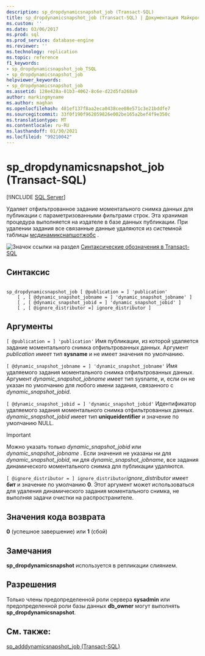 ```yaml
---
description: sp_dropdynamicsnapshot_job (Transact-SQL)
title: sp_dropdynamicsnapshot_job (Transact-SQL) | Документация Майкрософт
ms.custom: ''
ms.date: 03/06/2017
ms.prod: sql
ms.prod_service: database-engine
ms.reviewer: ''
ms.technology: replication
ms.topic: reference
f1_keywords:
- sp_dropdynamicsnapshot_job_TSQL
- sp_dropdynamicsnapshot_job
helpviewer_keywords:
- sp_dropdynamicsnapshot_job
ms.assetid: 128e428a-01b3-4062-8c6e-d22d5fa268a9
author: markingmyname
ms.author: maghan
ms.openlocfilehash: 481ef137f8aa2eca0438cee08e571c3e21bddfe7
ms.sourcegitcommit: 33f0f190f962059826e002be165a2bef4f9e350c
ms.translationtype: MT
ms.contentlocale: ru-RU
ms.lasthandoff: 01/30/2021
ms.locfileid: "99210042"
---
```

# <a name="sp_dropdynamicsnapshot_job-transact-sql"></a>sp_dropdynamicsnapshot_job (Transact-SQL)
[!INCLUDE [SQL Server](../../includes/applies-to-version/sqlserver.md)]

  Удаляет отфильтрованное задание моментального снимка данных для публикации с параметризованными фильтрами строк. Эта хранимая процедура выполняется на издателе в базе данных публикации. При удалении задания все связанные данные удаляются из системной таблицы [мсдинамикснапшотжобс](../../relational-databases/system-tables/msdynamicsnapshotjobs-transact-sql.md) .  
  
 ![Значок ссылки на раздел](../../database-engine/configure-windows/media/topic-link.gif "Значок ссылки на раздел") [Синтаксические обозначения в Transact-SQL](../../t-sql/language-elements/transact-sql-syntax-conventions-transact-sql.md)  
  
## <a name="syntax"></a>Синтаксис  
  
```  
  
sp_dropdynamicsnapshot_job [ @publication = ] 'publication'   
    [ , [ @dynamic_snapshot_jobname = ] 'dynamic_snapshot_jobname' ]   
    [ , [ @dynamic_snapshot_jobid = ] 'dynamic_snapshot_jobid' ]   
    [ , [ @ignore_distributor =] ignore_distributor ]  
```  
  
## <a name="arguments"></a>Аргументы  
`[ @publication = ] 'publication'` Имя публикации, из которой удаляется задание моментального снимка отфильтрованных данных. Аргумент *publication* имеет тип **sysname** и не имеет значения по умолчанию.  
  
`[ @dynamic_snapshot_jobname = ] 'dynamic_snapshot_jobname'` Имя удаляемого задания моментального снимка отфильтрованных данных. Аргумент *dynamic_snapshot_jobname* имеет тип sysname, и, если он не указан по умолчанию для любого имени задания, связанного с *dynamic_snapshot_jobid*.  
  
`[ @dynamic_snapshot_jobid = ] 'dynamic_snapshot_jobid'` Идентификатор удаляемого задания моментального снимка отфильтрованных данных. *dynamic_snapshot_jobid* имеет тип **uniqueidentifier** и значение по умолчанию NULL.  
  
> [!IMPORTANT]  
>  Можно указать только *dynamic_snapshot_jobid* или *dynamic_snapshot_jobname* . Если значения не указаны ни для *dynamic_snapshot_jobid*, ни для *dynamic_snapshot_jobname*, все задания динамического моментального снимка для публикации удаляются.  
  
`[ @ignore_distributor = ] ignore_distributor`*ignore_distributor* имеет **бит** и значение по умолчанию **0**. Этот аргумент может использоваться для удаления динамического задания моментального снимка, не выполняя задачи очистки на распространителе.  
  
## <a name="return-code-values"></a>Значения кода возврата  
 **0** (успешное завершение) или **1** (сбой)  
  
## <a name="remarks"></a>Замечания  
 **sp_dropdynamicsnapshot** используется в репликации слиянием.  
  
## <a name="permissions"></a>Разрешения  
 Только члены предопределенной роли сервера **sysadmin** или предопределенной роли базы данных **db_owner** могут выполнять **sp_dropdynamicsnapshot**.  
  
## <a name="see-also"></a>См. также:  
 [sp_adddynamicsnapshot_job &#40;Transact-SQL&#41;](../../relational-databases/system-stored-procedures/sp-adddynamicsnapshot-job-transact-sql.md)  
  
  
